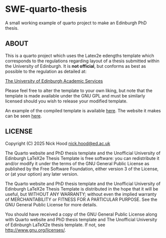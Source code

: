 # SWE-quarto-thesis


A small working example of quarto project to make an Edinburgh PhD thesis.


## ABOUT
This is a quarto project which uses the Latex2e edengths template which corresponds to the regulations regarding layout of a thesis submitted within the University of Edinburgh. It is **not official**, but conforms as best as possible to the regulation as detailed at:

[The University of Edinburgh Academic Services](http://www.ed.ac.uk/academic-services/students/thesis-submission)

Please feel free to alter the template to your own liking, but note that the template is made available under the GNU GPL and must be similarly licensed should you wish to release your modified template.

An example of the compiled template is available [here](https://niximagery.github.io/edengths-quarto/The-inside-of-a-ping-pong-ball.pdf). The website it makes can be seen [here](https://niximagery.github.io/edengths-quarto/).


## LICENSE

Copyright (C) 2025 Nick Hood <nick.hood@ed.ac.uk>

The Quarto website and PhD thesis template and the Unofficial University of Edinburgh LaTeX2e Thesis Template is free software: you can redistribute it and/or modify it under the terms of the GNU General Public License as published by the Free Software Foundation, either version 3 of the License, or (at your option) any later version.

The Quarto website and PhD thesis template and the Unofficial University of Edinburgh LaTeX2e Thesis Template is distributed in the hope that it will be useful, but WITHOUT ANY WARRANTY; without even the implied warranty of MERCHANTABILITY or FITNESS FOR A PARTICULAR PURPOSE.  See the
GNU General Public License for more details.

You should have received a copy of the GNU General Public License along with Quarto website and PhD thesis template and The Unofficial University of Edinburgh LaTeX2e thesis template. If not, see <http://www.gnu.org/licenses/>.
